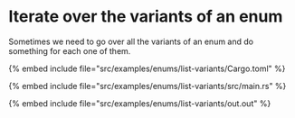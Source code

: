 # Iterate over the variants of an enum

Sometimes we need to go over all the variants of an enum and do something for each one of them.

{% embed include file="src/examples/enums/list-variants/Cargo.toml" %}

{% embed include file="src/examples/enums/list-variants/src/main.rs" %}

{% embed include file="src/examples/enums/list-variants/out.out" %}


